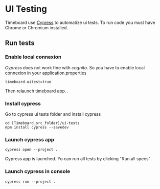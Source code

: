 # UI Testing

Timeboard use [Cypress](https://docs.cypress.io/api/api/table-of-contents.html) to automatize ui tests. 
To run code you must have Chrome or Chromium installed.
## Run tests
### Enable local connexion
*Cypress* does not work fine with *cognito*. So you have to enable local connexion in your application.properties

    timeboard.uitest=true
Then  relaunch timeboard app.
.
### Install cypress
Go to cypress ui tests folder and install cypress

    cd [Timeboard_src_folder]/ui-tests 
    npm install cypress --savedev
### Launch cypress app
    cypress open --project .
Cypress app is launched. Yo can run all tests by clicking "Run all specs"

### Launch cypress in console
    cypress run --project .

